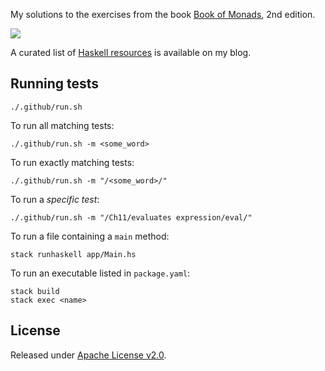 My solutions to the exercises from the book [Book of Monads](https://leanpub.com/book-of-monads), 2nd edition.

[![](https://github.com/asarkar/book-of-monads/workflows/CI/badge.svg)](https://github.com/asarkar/book-of-monads/actions)

A curated list of [Haskell resources](https://blogs.asarkar.com/haskell-curated/) is available on my blog.

## Running tests

```
./.github/run.sh
```

To run all matching tests:
```
./.github/run.sh -m <some_word>
```

To run exactly matching tests:
```
./.github/run.sh -m "/<some_word>/"
```

To run a _specific test_:
```
./.github/run.sh -m "/Ch11/evaluates expression/eval/"
```

To run a file containing a `main` method:
```
stack runhaskell app/Main.hs
```

To run an executable listed in `package.yaml`:
```
stack build
stack exec <name>
```

## License

Released under [Apache License v2.0](LICENSE).
